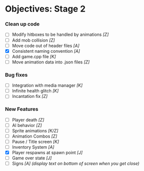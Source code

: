 # Objectives: Stage 2

### Clean up code
- [ ] Modify hitboxes to be handled by animations *[Z]*
- [ ] Add mob collision *[Z]*
- [ ] Move code out of header files *[A]*
- [x] Consistent naming convention *[A]*
- [ ] Add game.cpp file *[K]*
- [ ] Move animation data into .json files *[Z]*

### Bug fixes
- [ ] Integration with media manager *[K]*
- [ ] Infinite health glitch *[K]*
- [ ] Incantation fix *[Z]*

### New Features
- [ ] Player death *[Z]*
- [ ] AI behavior *[Z]*
- [ ] Sprite animations *[K/Z]*
- [ ] Animation Combos *[Z]*
- [ ] Pause / Title screen *[K]*
- [ ] Inventory System *[A]*
- [x] Player respawns at spawn point *[J]*
- [ ] Game over state *[J]*
- [ ] Signs *[A] (display text on bottom of screen when you get close)*
